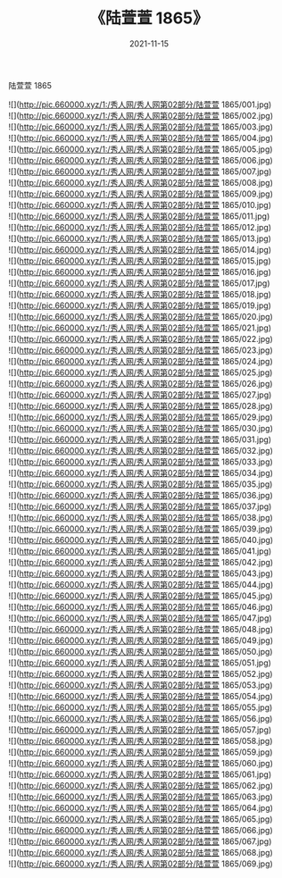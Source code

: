 ﻿---
layout: post
title:  《陆萱萱 1865》
date:   2021-11-15
img: http://pic.660000.xyz/1:/秀人网/秀人网第02部分/陆萱萱 1865/000.jpg
categories: [美女, 清纯, 唯美]
---

陆萱萱 1865

  ![](http://pic.660000.xyz/1:/秀人网/秀人网第02部分/陆萱萱 1865/001.jpg) <br> ![](http://pic.660000.xyz/1:/秀人网/秀人网第02部分/陆萱萱 1865/002.jpg) <br> ![](http://pic.660000.xyz/1:/秀人网/秀人网第02部分/陆萱萱 1865/003.jpg) <br> ![](http://pic.660000.xyz/1:/秀人网/秀人网第02部分/陆萱萱 1865/004.jpg) <br> ![](http://pic.660000.xyz/1:/秀人网/秀人网第02部分/陆萱萱 1865/005.jpg) <br> ![](http://pic.660000.xyz/1:/秀人网/秀人网第02部分/陆萱萱 1865/006.jpg) <br> ![](http://pic.660000.xyz/1:/秀人网/秀人网第02部分/陆萱萱 1865/007.jpg) <br> ![](http://pic.660000.xyz/1:/秀人网/秀人网第02部分/陆萱萱 1865/008.jpg) <br> ![](http://pic.660000.xyz/1:/秀人网/秀人网第02部分/陆萱萱 1865/009.jpg) <br> ![](http://pic.660000.xyz/1:/秀人网/秀人网第02部分/陆萱萱 1865/010.jpg) <br> ![](http://pic.660000.xyz/1:/秀人网/秀人网第02部分/陆萱萱 1865/011.jpg) <br> ![](http://pic.660000.xyz/1:/秀人网/秀人网第02部分/陆萱萱 1865/012.jpg) <br> ![](http://pic.660000.xyz/1:/秀人网/秀人网第02部分/陆萱萱 1865/013.jpg) <br> ![](http://pic.660000.xyz/1:/秀人网/秀人网第02部分/陆萱萱 1865/014.jpg) <br> ![](http://pic.660000.xyz/1:/秀人网/秀人网第02部分/陆萱萱 1865/015.jpg) <br> ![](http://pic.660000.xyz/1:/秀人网/秀人网第02部分/陆萱萱 1865/016.jpg) <br> ![](http://pic.660000.xyz/1:/秀人网/秀人网第02部分/陆萱萱 1865/017.jpg) <br> ![](http://pic.660000.xyz/1:/秀人网/秀人网第02部分/陆萱萱 1865/018.jpg) <br> ![](http://pic.660000.xyz/1:/秀人网/秀人网第02部分/陆萱萱 1865/019.jpg) <br> ![](http://pic.660000.xyz/1:/秀人网/秀人网第02部分/陆萱萱 1865/020.jpg) <br> ![](http://pic.660000.xyz/1:/秀人网/秀人网第02部分/陆萱萱 1865/021.jpg) <br> ![](http://pic.660000.xyz/1:/秀人网/秀人网第02部分/陆萱萱 1865/022.jpg) <br> ![](http://pic.660000.xyz/1:/秀人网/秀人网第02部分/陆萱萱 1865/023.jpg) <br> ![](http://pic.660000.xyz/1:/秀人网/秀人网第02部分/陆萱萱 1865/024.jpg) <br> ![](http://pic.660000.xyz/1:/秀人网/秀人网第02部分/陆萱萱 1865/025.jpg) <br> ![](http://pic.660000.xyz/1:/秀人网/秀人网第02部分/陆萱萱 1865/026.jpg) <br> ![](http://pic.660000.xyz/1:/秀人网/秀人网第02部分/陆萱萱 1865/027.jpg) <br> ![](http://pic.660000.xyz/1:/秀人网/秀人网第02部分/陆萱萱 1865/028.jpg) <br> ![](http://pic.660000.xyz/1:/秀人网/秀人网第02部分/陆萱萱 1865/029.jpg) <br> ![](http://pic.660000.xyz/1:/秀人网/秀人网第02部分/陆萱萱 1865/030.jpg) <br> ![](http://pic.660000.xyz/1:/秀人网/秀人网第02部分/陆萱萱 1865/031.jpg) <br> ![](http://pic.660000.xyz/1:/秀人网/秀人网第02部分/陆萱萱 1865/032.jpg) <br> ![](http://pic.660000.xyz/1:/秀人网/秀人网第02部分/陆萱萱 1865/033.jpg) <br> ![](http://pic.660000.xyz/1:/秀人网/秀人网第02部分/陆萱萱 1865/034.jpg) <br> ![](http://pic.660000.xyz/1:/秀人网/秀人网第02部分/陆萱萱 1865/035.jpg) <br> ![](http://pic.660000.xyz/1:/秀人网/秀人网第02部分/陆萱萱 1865/036.jpg) <br> ![](http://pic.660000.xyz/1:/秀人网/秀人网第02部分/陆萱萱 1865/037.jpg) <br> ![](http://pic.660000.xyz/1:/秀人网/秀人网第02部分/陆萱萱 1865/038.jpg) <br> ![](http://pic.660000.xyz/1:/秀人网/秀人网第02部分/陆萱萱 1865/039.jpg) <br> ![](http://pic.660000.xyz/1:/秀人网/秀人网第02部分/陆萱萱 1865/040.jpg) <br> ![](http://pic.660000.xyz/1:/秀人网/秀人网第02部分/陆萱萱 1865/041.jpg) <br> ![](http://pic.660000.xyz/1:/秀人网/秀人网第02部分/陆萱萱 1865/042.jpg) <br> ![](http://pic.660000.xyz/1:/秀人网/秀人网第02部分/陆萱萱 1865/043.jpg) <br> ![](http://pic.660000.xyz/1:/秀人网/秀人网第02部分/陆萱萱 1865/044.jpg) <br> ![](http://pic.660000.xyz/1:/秀人网/秀人网第02部分/陆萱萱 1865/045.jpg) <br> ![](http://pic.660000.xyz/1:/秀人网/秀人网第02部分/陆萱萱 1865/046.jpg) <br> ![](http://pic.660000.xyz/1:/秀人网/秀人网第02部分/陆萱萱 1865/047.jpg) <br> ![](http://pic.660000.xyz/1:/秀人网/秀人网第02部分/陆萱萱 1865/048.jpg) <br> ![](http://pic.660000.xyz/1:/秀人网/秀人网第02部分/陆萱萱 1865/049.jpg) <br> ![](http://pic.660000.xyz/1:/秀人网/秀人网第02部分/陆萱萱 1865/050.jpg) <br> ![](http://pic.660000.xyz/1:/秀人网/秀人网第02部分/陆萱萱 1865/051.jpg) <br> ![](http://pic.660000.xyz/1:/秀人网/秀人网第02部分/陆萱萱 1865/052.jpg) <br> ![](http://pic.660000.xyz/1:/秀人网/秀人网第02部分/陆萱萱 1865/053.jpg) <br> ![](http://pic.660000.xyz/1:/秀人网/秀人网第02部分/陆萱萱 1865/054.jpg) <br> ![](http://pic.660000.xyz/1:/秀人网/秀人网第02部分/陆萱萱 1865/055.jpg) <br> ![](http://pic.660000.xyz/1:/秀人网/秀人网第02部分/陆萱萱 1865/056.jpg) <br> ![](http://pic.660000.xyz/1:/秀人网/秀人网第02部分/陆萱萱 1865/057.jpg) <br> ![](http://pic.660000.xyz/1:/秀人网/秀人网第02部分/陆萱萱 1865/058.jpg) <br> ![](http://pic.660000.xyz/1:/秀人网/秀人网第02部分/陆萱萱 1865/059.jpg) <br> ![](http://pic.660000.xyz/1:/秀人网/秀人网第02部分/陆萱萱 1865/060.jpg) <br> ![](http://pic.660000.xyz/1:/秀人网/秀人网第02部分/陆萱萱 1865/061.jpg) <br> ![](http://pic.660000.xyz/1:/秀人网/秀人网第02部分/陆萱萱 1865/062.jpg) <br> ![](http://pic.660000.xyz/1:/秀人网/秀人网第02部分/陆萱萱 1865/063.jpg) <br> ![](http://pic.660000.xyz/1:/秀人网/秀人网第02部分/陆萱萱 1865/064.jpg) <br> ![](http://pic.660000.xyz/1:/秀人网/秀人网第02部分/陆萱萱 1865/065.jpg) <br> ![](http://pic.660000.xyz/1:/秀人网/秀人网第02部分/陆萱萱 1865/066.jpg) <br> ![](http://pic.660000.xyz/1:/秀人网/秀人网第02部分/陆萱萱 1865/067.jpg) <br> ![](http://pic.660000.xyz/1:/秀人网/秀人网第02部分/陆萱萱 1865/068.jpg) <br> ![](http://pic.660000.xyz/1:/秀人网/秀人网第02部分/陆萱萱 1865/069.jpg) <br>